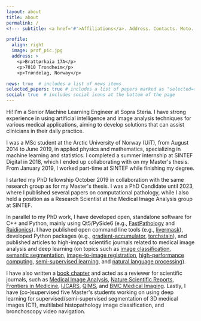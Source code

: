 ```yaml
---
layout: about
title: about
permalink: /
<!--- subtitle: <a href='#'>Affiliations</a>. Address. Contacts. Moto. Etc. --->

profile:
  align: right
  image: prof_pic.jpg
  address: >
    <p>Brattørkaia 17A</p>
    <p>7010 Trondheim</p>
    <p>Trøndelag, Norway</p>

news: true  # includes a list of news items
selected_papers: true # includes a list of papers marked as "selected={true}"
social: true  # includes social icons at the bottom of the page
---
```


Hi! I'm a Senior Machine Learning Engineer at Sopra Steria. I have strong experience in using
artificial intelligence and image analysis techniques for various medical applications, aiming to
develop solutions that can assist clinicians in their daily practice.

I was a MSc student at the Arctic University of Norway (UiT), from August 2014 to June 2019,
in applied physics and mathematics, specializing in machine learning and statistics. I completed
a summer internship at SINTEF Digital in 2018, which I ended up collaborating with on my Master's
thesis. From January 2019, I worked part-time at SINTEF while finishing my degree.

I started my PhD fellowship October 2019 in collaboration with the same research group as for
my Master's thesis. I was a PhD Candidate until 2023, where I published several papers on 
computational pathology, while I also held a position as a Research Scientist at the Medical
Image Analysis group at SINTEF.

In parallel to my PhD work, I have developed open, standalone software for C++ and Python, mainly
using Qt5/PySide6 (e.g., [FastPathology](https://github.com/AICAN-Research/FAST-Pathology) and
[Raidionics](https://raidionics.github.io/)). I have published open command line tools
(e.g., [livermask](https://github.com/andreped/livermask)), developed Python packages (e.g.,
[gradient-accumulator](https://pypi.org/project/gradient-accumulator/0.2.2/),
[torchstain](https://github.com/EIDOSLAB/torchstain)),
and published articles to high-impact scientific journals related to medical image analysis and
deep learning (on topics such as
[image classification](https://www.frontiersin.org/articles/10.3389/fmed.2022.971873/full),
[semantic segmentation](https://www.frontiersin.org/articles/10.3389/fradi.2021.711514/full),
[image-to-image registration](https://journals.plos.org/plosone/article?id=10.1371/journal.pone.0282110),
[high-performance computing](https://ieeexplore.ieee.org/document/9399433),
[semi-supervised learning](https://journals.plos.org/plosone/article?id=10.1371/journal.pone.0266147),
and [natural language processing](https://ieeexplore.ieee.org/abstract/document/9669410)).

I have also written a [book chapter](https://link.springer.com/chapter/10.1007/978-3-030-98950-7_21)
and acted as a reviewer for scientific journals, such as 
[Medical Image Analysis](https://www.sciencedirect.com/journal/medical-image-analysis),
[Nature Scientific Reports](https://www.nature.com/srep/),
[Frontiers in Medicine](https://www.frontiersin.org/journals/medicine),
[IJCARS](https://www.springer.com/journal/11548),
[QIMS](https://qims.amegroups.com/), and
[BMC Medical Imaging](https://bmcmedimaging.biomedcentral.com).
Lastly, I have (co-)supervised five Master's students working on using deep learning for
supervised/semi-supervised segmentation of 3D medical images (CT), multilabel
histopathology image classification, and bronchoscopy video navigation.
